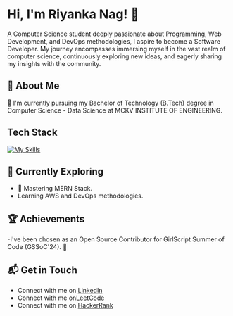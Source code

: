 # Hi, I'm Riyanka Nag! 👋
A Computer Science student deeply passionate about Programming, Web Development, and DevOps methodologies, I aspire to become a Software Developer. My journey encompasses immersing myself in the vast realm of computer science, continuously exploring new ideas, and eagerly sharing my insights with the community.


## 🚀 About Me

🔭 I'm currently pursuing my Bachelor of Technology (B.Tech) degree in Computer Science - Data Science at MCKV INSTITUTE OF ENGINEERING.

## Tech Stack
[![My Skills](https://skillicons.dev/icons?i=html,css,js,bootstrap,react,express,nodejs,postman,java,py,mysql,mongodb,npm,aws)](https://skillicons.dev)

## 🌱 Currently Exploring

- 🚀 Mastering MERN Stack.
- Learning AWS and DevOps methodologies.


 ## 🏆 Achievements

-I've been chosen as an Open Source Contributor for GirlScript Summer of Code (GSSoC'24). 🌟

## 📬 Get in Touch

- Connect with me on [LinkedIn](https://www.linkedin.com/in/riyanka-nag-a22076247/)
- Connect with me on[LeetCode](https://leetcode.com/u/nagriyanka931/)
- Connect with me on [HackerRank](https://www.hackerrank.com/profile/nagriyanka931)
